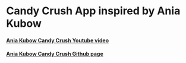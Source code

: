 # Candy Crush App inspired by Ania Kubow
#### [Ania Kubow Candy Crush Youtube video](https://www.youtube.com/watch?v=PBrEq9Wd6_U)

#### [Ania Kubow Candy Crush Github page](https://github.com/kubowania/candy-crush-reactjs.git)


